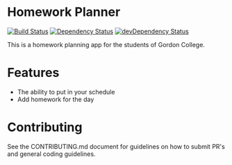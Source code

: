 Homework Planner
================

[![Build Status](https://travis-ci.org/codevine/homework-planner.svg?branch=master)](https://travis-ci.org/codevine/homework-planner)  [![Dependency Status](https://david-dm.org/codevine/homework-planner.svg)](https://david-dm.org/codevine/homework-planner)  [![devDependency Status](https://david-dm.org/codevine/homework-planner/dev-status.svg)](https://david-dm.org/codevine/homework-planner#info=devDependencies)

This is a homework planning app for the students of Gordon College. 


Features
========

* The ability to put in your schedule
* Add homework for the day


Contributing
============

See the CONTRIBUTING.md document for guidelines on how to submit PR's and general coding guidelines.

